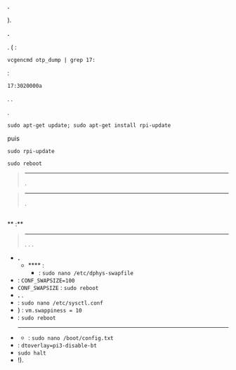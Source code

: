 # 

 **.**

).

**.**

. ( : [](https://doc.jeedom.com/es_ES/installation/index.html)

``vcgencmd otp_dump | grep 17:``

 :

``17:3020000a``

. .

.

``sudo apt-get update; sudo apt-get install rpi-update``

puis

``sudo rpi-update``



``sudo reboot``

> ****
>
> .

> ****
>
> . [](https://doc.jeedom.com/es_ES/installation/index.html)

## 

** :**

> ****
>
> . . .

-   **.**
    -   **** :
        -    :
            ``sudo nano /etc/dphys-swapfile``
-    :
    ``CONF_SWAPSIZE=100``
-    ``CONF_SWAPSIZE``  :
    ``sudo reboot``
-   **.** .
-    :
    ``sudo nano /etc/sysctl.conf``
-   ) :
    ``vm.swappiness = 10``
-    :
    ``sudo reboot``
-   ****
    -    :
    ``sudo nano /boot/config.txt``
-    :
    ``dtoverlay=pi3-disable-bt``
-   
    ``sudo halt``
-    !).
